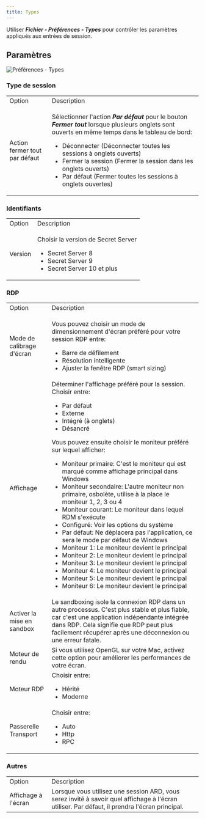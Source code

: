 ```yaml
---
title: Types
---
```

Utiliser ***Fichier - Préférences - Types*** pour contrôler les paramètres appliqués aux entrées de session. 

## Paramètres 

![Préférences - Types](/img/fr/rdm/mac/clip4032.png) 

### Type de session 

<table>
	<tr>
		<td>
Option 
		</td>
		<td>
Description 
		</td>
	</tr>
	<tr>
		<td>
Action fermer tout par défaut 
		</td>
		<td>

Sélectionner l&apos;action ***Par défaut*** pour le bouton ***Fermer tout*** lorsque plusieurs onglets sont ouverts en même temps dans le tableau de bord:  

* Déconnecter (Déconnecter toutes les sessions à onglets ouverts) 
* Fermer la session (Fermer la session dans les onglets ouverts) 
* Par défaut (Fermer toutes les sessions à onglets ouvertes) 
		</td>
	</tr>
</table>

### Identifiants 

<table>
	<tr>
		<td>
Option 
		</td>
		<td>
Description 
		</td>
	</tr>
	<tr>
		<td>
Version 
		</td>
		<td>

Choisir la version de Secret Server  

* Secret Server 8 
* Secret Server 9 
* Secret Server 10 et plus 
		</td>
	</tr>
</table>

### RDP 

<table>
	<tr>
		<td>
Option 
		</td>
		<td>
Description 
		</td>
	</tr>
	<tr>
		<td>
Mode de calibrage d&apos;écran 
		</td>
		<td>

Vous pouvez choisir un mode de dimensionnement d&apos;écran préféré pour votre session RDP entre:  

* Barre de défilement 
* Résolution intelligente 
* Ajuster la fenêtre RDP (smart sizing) 
		</td>
	</tr>
	<tr>
		<td>
Affichage 
		</td>
		<td>
Déterminer l&apos;affichage préféré pour la session. Choisir entre: 

* Par défaut 
* Externe 
* Intégré (à onglets) 
* Désancré 

Vous pouvez ensuite choisir le moniteur préféré sur lequel afficher:  

* Moniteur primaire: C&apos;est le moniteur qui est marqué comme affichage principal dans Windows 
* Moniteur secondaire: L&apos;autre moniteur non primaire, osbolète, utilise à la place le moniteur 1, 2, 3 ou 4 
* Moniteur courant: Le moniteur dans lequel RDM s&apos;exécute 
* Configuré: Voir les options du système 
* Par défaut: Ne déplacera pas l&apos;application, ce sera le mode par défaut de Windows 
* Moniteur 1: Le moniteur devient le principal 
* Moniteur 2: Le moniteur devient le principal 
* Moniteur 3: Le moniteur devient le principal 
* Moniteur 4: Le moniteur devient le principal 
* Moniteur 5: Le moniteur devient le principal 
* Moniteur 6: Le moniteur devient le principal 
		</td>
	</tr>
	<tr>
		<td>
Activer la mise en sandbox 
		</td>
		<td>
Le sandboxing isole la connexion RDP dans un autre processus. C&apos;est plus stable et plus fiable, car c&apos;est une application indépendante intégrée dans RDP. Cela signifie que RDP peut plus facilement récupérer après une déconnexion ou une erreur fatale. 
		</td>
	</tr>
	<tr>
		<td>
Moteur de rendu 
		</td>
		<td>
Si vous utilisez OpenGL sur votre Mac, activez cette option pour améliorer les performances de votre écran. 
		</td>
	</tr>
	<tr>
		<td>
Moteur RDP 
		</td>
		<td>
Choisir entre:  

* Hérité 
* Moderne 
		</td>
	</tr>
	<tr>
		<td>
Passerelle Transport 
		</td>
		<td>
Choisir entre:  

* Auto 
* Http 
* RPC 
		</td>
	</tr>
</table>

### Autres 

<table>
	<tr>
		<td>
Option 
		</td>
		<td>
Description 
		</td>
	</tr>
	<tr>
		<td>
Affichage à l&apos;écran 
		</td>
		<td>
Lorsque vous utilisez une session ARD, vous serez invité à savoir quel affichage à l&apos;écran utiliser. Par défaut, il prendra l&apos;écran principal. 
		</td>
	</tr>
</table>



